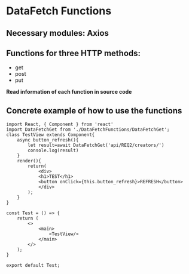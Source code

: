 # DataFetch Functions
## Necessary modules: **Axios**
## Functions for three HTTP methods:
- get
- post
- put

**Read information of each function in source code**
## Concrete example of how to use the functions
```
import React, { Component } from 'react'
import DataFetchGet from './DataFetchFunctions/DataFetchGet';
class TestView extends Component{
    async button_refresh(){
        let result=await DataFetchGet('api/REQ2/creators/')
        console.log(result)
    }
    render(){
        return(
            <div>
            <h1>TEST</h1>
            <button onClick={this.button_refresh}>REFRESH</button>
            </div>
        );
    }
}

const Test = () => {
    return (
        <>  
            <main>
                <TestView/>
            </main>
        </>
    );
}

export default Test;
```